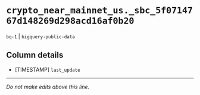 # `crypto_near_mainnet_us._sbc_5f0714767d148269d298acd16af0b20`
`bq-1` | `bigquery-public-data`

## Column details
* [TIMESTAMP] `last_update`

-------------------------------------------------------------------------------
*Do not make edits above this line.*
